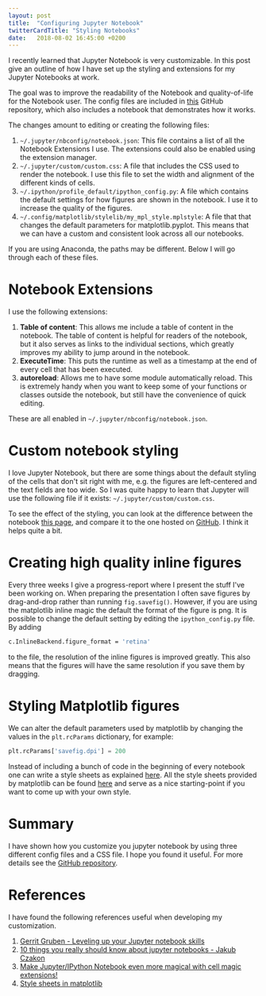 ```yaml
---
layout: post
title:  "Configuring Jupyter Notebook"
twitterCardTitle: "Styling Notebooks"
date:   2018-08-02 16:45:00 +0200
---
```


I recently learned that Jupyter Notebook is very customizable. In this post give an outline of how I have set up the styling and extensions for my Jupyter Notebooks at work.

The goal was to improve the readability of the Notebook and quality-of-life for the Notebook user. The config files are included in [this](https://github.com/mikkelhartmann/configuring-jupyter-notebook/) GitHub repository, which also includes a notebook that demonstrates how it works.

The changes amount to editing or creating the following files:

1.  `~/.jupyter/nbconfig/notebook.json`: This file contains a list of all the Notebook Extensions I use. The extensions could also be enabled using the extension manager.
1.  `~/.jupyter/custom/custom.css`: A file that includes the CSS used to render the notebook. I use this file to set the width and alignment of the different kinds of cells.
1.  `~/.ipython/profile_default/ipython_config.py`: A file which contains the default settings for how figures are shown in the notebook. I use it to increase the quality of the figures.
1.  `~/.config/matplotlib/stylelib/my_mpl_style.mplstyle`: A file that that changes the default parameters for matplotlib.pyplot. This means that we can have a custom and consistent look across all our notebooks.

If you are using Anaconda, the paths may be different. Below I will go through each of these files.

# Notebook Extensions

I use the following extensions:

1.  **Table of content**: This allows me include a table of content in the notebook. The table of content is helpful for readers of the notebook, but it also serves as links to the individual sections, which greatly improves my ability to jump around in the notebook.
1.  **ExecuteTime**: This puts the runtime as well as a timestamp at the end of every cell that has been executed.
1.  **autoreload**: Allows me to have some module automatically reload. This is extremely handy when you want to keep some of your functions or classes outside the notebook, but still have the convenience of quick editing.

These are all enabled in `~/.jupyter/nbconfig/notebook.json`.

# Custom notebook styling

I love Jupyter Notebook, but there are some things about the default styling of the cells that don't sit right with me, e.g. the figures are left-centered and the text fields are too wide. So I was quite happy to learn that Jupyter will use the following file if it exists: `~/.jupyter/custom/custom.css`.

To see the effect of the styling, you can look at the difference between the notebook [this page](http://mikkelhartmann.dk/notebooks/configuring-jupyter-notebook.html), and compare it to the one hosted on [GitHub](https://github.com/mikkelhartmann/configuring-jupyter-notebook/blob/master/notebooks/configuring-jupyter-notebook.ipynb). I think it helps quite a bit.

# Creating high quality inline figures

Every three weeks I give a progress-report where I present the stuff I've been working on. When preparing the presentation I often save figures by drag-and-drop rather than running `fig.savefig()`. However, if you are using the matplotlib inline magic the default the format of the figure is png. It is possible to change the default setting by editing the `ipython_config.py` file. By adding

```bash
c.InlineBackend.figure_format = 'retina'
```

to the file, the resolution of the inline figures is improved greatly. This also means that the figures will have the same resolution if you save them by dragging.

# Styling Matplotlib figures

We can alter the default parameters used by matplotlib by changing the values in the `plt.rcParams` dictionary, for example:

```python
plt.rcParams['savefig.dpi'] = 200
```

Instead of including a bunch of code in the beginning of every notebook one can write a style sheets as explained [here](https://matplotlib.org/users/style_sheets.html). All the style sheets provided by matplotlib can be found [here](https://github.com/matplotlib/matplotlib/tree/master/lib/matplotlib/mpl-data/stylelib) and serve as a nice starting-point if you want to come up with your own style.

# Summary

I have shown how you customize you jupyter notebook by using three different config files and a CSS file. I hope you found it useful. For more details see the [GitHub repository](www.mikkelhartmann.dk/notebooks/configuring-jupyter-notebook.html).

# References

I have found the following references useful when developing my customization.

1.  [Gerrit Gruben - Leveling up your Jupyter notebook skills](https://www.youtube.com/watch?v=b8g-8T0amuk&t=335s)
1.  [10 things you really should know about jupyter notebooks - Jakub Czakon](https://www.youtube.com/watch?v=FwUcJFSAfQw)
1.  [Make Jupyter/IPython Notebook even more magical with cell magic extensions!](https://www.youtube.com/watch?v=zxkdO07L29Q)
1.  [Style sheets in matplotlib](https://matplotlib.org/users/style_sheets.html)
